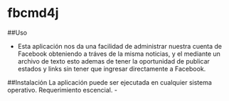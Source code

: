 # fbcmd4j
##Uso
- Esta aplicación nos da una facilidad de administrar nuestra cuenta de Facebook obteniendo a tráves de la misma noticias, y el mediante un archivo de texto esto ademas de tener la oportunidad de publicar estados y links  sin tener que ingresar directamente a Facebook.

##Instalación
La aplicación puede ser ejecutada en cualquier sistema operativo.
  Requerimiento escencial.
    -
    
